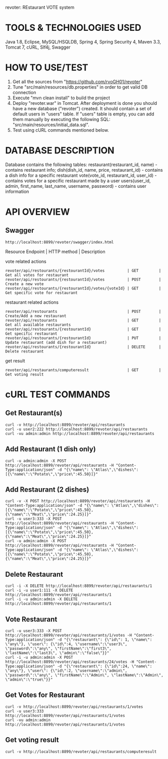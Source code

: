 revoter: REstaurant VOTE system

TOOLS & TECHNOLOGIES USED
=========================
Java 1.8, Eclipse, MySQL/HSQLDB, Spring 4, Spring Security 4, Maven 3.3, Tomcat 7, cURL, Slf4j, Swagger


HOW TO USE/TEST
===============
1. Get all the sources from "https://github.com/rvoGH01/revoter"
2. Tune "src/main/resources/db.properties" in order to get valid DB connection
3. Execute "mvn clean install" to build the project
4. Deploy "revoter.war" in Tomcat. After deployment is done you should have a new database ("revoter") created. It should contain a set of default users in "users" table. If "users" table is empty, you can add them manually by executing the following SQL: "src/main/resources/initial_data.sql". 
5. Test using cURL commands mentioned below.


DATABASE DESCRIPTION
====================
Database contains the following tables: 
restaurant(restaurant_id, name) - contains restaurant info;
dish(dish_id, name, price, restaurant_id) - contains a dish info for a specific restaurant
vote(vote_id, restaurant_id, user_id) - contains votes for a specific restaurant made by a user
users(user_id, admin, first_name, last_name, username, password) - contains user information


API OVERVIEW
============

Swagger
-------
    http://localhost:8899/revoter/swagger/index.html
	
Resource Endpoint                                     | HTTP method | Description

vote related actions

    revoter/api/restourants/{restourantId}/votes          | GET         | Get all votes for restaurant
    revoter/api/restourants/{restourantId}/votes          | POST        | Create a new vote
    revoter/api/restourants/{restourantId}/votes/{voteId} | GET         | Get specific vote for restaurant

restaurant related actions

    revoter/api/restourants                               | POST        | Create/Add a new restaurant
    revoter/api/restourants                               | GET         | Get all available restaurants
    revoter/api/restourants/{restourantId}                | GET         | Get specific restaurant
    revoter/api/restourants/{restourantId}                | PUT         | Update restaurant (add dish for a restaurant)
    revoter/api/restourants/{restourantId}                | DELETE      | Delete restaurant

get result

    revoter/api/restaurants/computeresult                 | GET         | Get voting result


cURL TEST COMMANDS
==================

Get Restaurant(s)
-----------------
    curl -v http://localhost:8899/revoter/api/restaurants
    curl -u user2:222 http://localhost:8899/revoter/api/restaurants
    curl -vu admin:admin http://localhost:8899/revoter/api/restaurants

Add Restaurant (1 dish only)
----------------------------
    curl -u admin:admin -X POST http://localhost:8899/revoter/api/restaurants -H "Content-Type:application/json" -d "{\"name\": \"Atlas\",\"dishes\":[{\"name\":\"Potato\",\"price\":45.50}]}"

Add Restaurant (2 dishes)
----------------------------
    curl -v -X POST http://localhost:8899/revoter/api/restaurants -H "Content-Type:application/json" -d "{\"name\": \"Atlas\",\"dishes\":[{\"name\":\"Potato\",\"price\":45.50},{\"name\":\"Meat\",\"price\":24.25}]}"
    curl -u user3:333 -X POST http://localhost:8899/revoter/api/restaurants -H "Content-Type:application/json" -d "{\"name\": \"Atlas\",\"dishes\":[{\"name\":\"Potato\",\"price\":45.50},{\"name\":\"Meat\",\"price\":24.25}]}"
    curl -u admin:admin -X POST http://localhost:8899/revoter/api/restaurants -H "Content-Type:application/json" -d "{\"name\": \"Atlas\",\"dishes\":[{\"name\":\"Potato\",\"price\":45.50},{\"name\":\"Meat\",\"price\":24.25}]}"

Delete Restaurant
-----------------
    curl -i -X DELETE http://localhost:8899/revoter/api/restaurants/1
    curl -i -u user1:111 -X DELETE http://localhost:8899/revoter/api/restaurants/1
    curl -i -u admin:admin -X DELETE http://localhost:8899/revoter/api/restaurants/1

Vote Restaurant
---------------
    curl -u user3:333 -X POST http://localhost:8899/revoter/api/restaurants/1/votes -H "Content-Type:application/json" -d "{\"restaurant\": {\"id\": 1, \"name\": \"any\"}, \"user\": {\"id\":4, \"username\":\"user3\", \"password\":\"any\", \"firstName\":\"first3\", \"lastName\":\"last3\", \"admin\":\"false\"}}"
    curl -i -u admin:admin -X POST http://localhost:8899/revoter/api/restaurants/24/votes -H "Content-Type:application/json" -d "{\"restaurant\": {\"id\":24, \"name\": \"any\"}, \"user\": {\"id\":2, \"username\":\"admin\", \"password\":\"any\", \"firstName\":\"Admin\", \"lastName\":\"Admin\", \"admin\":\"true\"}}"

Get Votes for Restaurant
------------------------
    curl -v http://localhost:8899/revoter/api/restaurants/1/votes
    curl -u user3:333 http://localhost:8899/revoter/api/restaurants/1/votes
    curl -vu admin:admin http://localhost:8899/revoter/api/restaurants/1/votes
    
Get voting result
-----------------
    curl -v http://localhost:8899/revoter/api/restaurants/computeresult